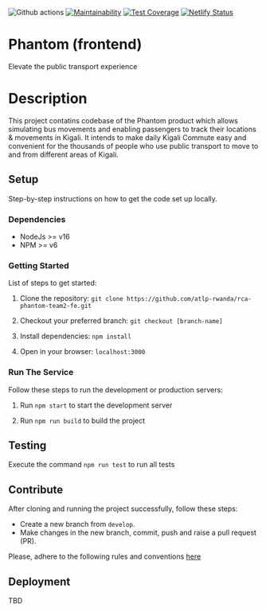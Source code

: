 ![Github actions](https://github.com/atlp-rwanda/rca-phantom-team2-fe/actions/workflows/nodejs.yml/badge.svg)
[![Maintainability](https://api.codeclimate.com/v1/badges/c4fb55e27bd9edfd4690/maintainability)](https://codeclimate.com/github/atlp-rwanda/rca-phantom-team2-fe/maintainability)
[![Test Coverage](https://api.codeclimate.com/v1/badges/c4fb55e27bd9edfd4690/test_coverage)](https://codeclimate.com/github/atlp-rwanda/rca-phantom-team2-fe/test_coverage)
[![Netlify Status](https://api.netlify.com/api/v1/badges/51c458b4-2358-4091-b83d-d8526b471286/deploy-status)](https://app.netlify.com/sites/phantom-team2/deploys)
# Phantom (frontend)

Elevate the public transport experience

# Description

This project contatins codebase of the Phantom product which allows simulating bus movements and enabling passengers to track their locations & movements in Kigali.
It intends to make daily Kigali Commute easy and convenient for the thousands of people who use public transport to move to and from different areas of Kigali.

## Setup

Step-by-step instructions on how to get the code set up locally.

### Dependencies

- NodeJs >= v16
- NPM >= v6

### Getting Started

List of steps to get started:

1. Clone the repository: `git clone https://github.com/atlp-rwanda/rca-phantom-team2-fe.git`

2. Checkout your preferred branch: `git checkout [branch-name]`

3. Install dependencies: `npm install`

4. Open in your browser: `localhost:3000`

### Run The Service

Follow these steps to run the development or production servers:

1. Run `npm start` to start the development server

2. Run `npm run build` to build the project

## Testing

Execute the command `npm run test` to run all tests

## Contribute

After cloning and running the project successfully, follow these steps:

- Create a new branch from `develop`.
- Make changes in the new branch, commit, push and raise a pull request (PR).

Please, adhere to the following rules and conventions [here](https://github.com/atlp-rwanda/engineering-playbook/wiki)

## Deployment

TBD
